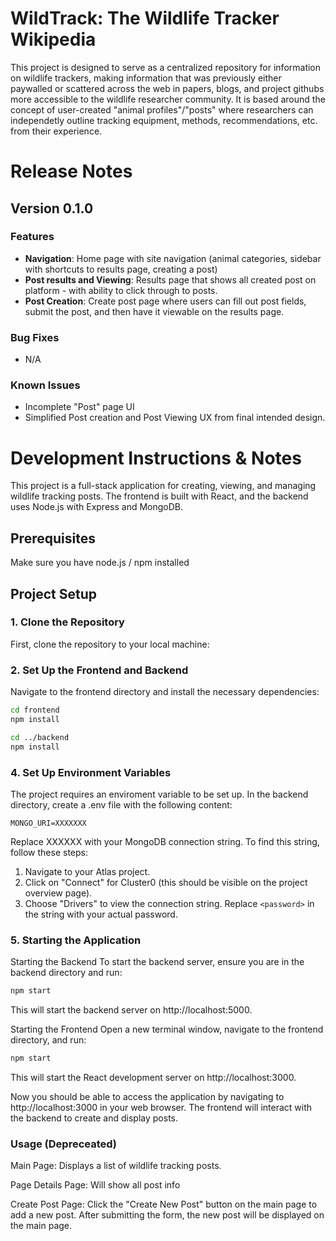 # WildTrack: The Wildlife Tracker Wikipedia
This project is designed to serve as a centralized repository for information on wildlife trackers, making information that was previously either paywalled or scattered across the web in papers, blogs, and project githubs more accessible to the wildlife researcher community. It is based around the concept of user-created "animal profiles"/"posts" where researchers can independetly outline tracking equipment, methods, recommendations, etc. from their experience.

# Release Notes

## Version 0.1.0
### Features 
- **Navigation**: Home page with site navigation (animal categories, sidebar with shortcuts to results page, creating a post)
- **Post results and Viewing**: Results page that shows all created post on platform - with ability to click through to posts.
- **Post Creation**: Create post page where users can fill out post fields, submit the post, and then have it viewable on the results page.

### Bug Fixes
- N/A

### Known Issues
- Incomplete "Post" page UI
- Simplified Post creation and Post Viewing UX from final intended design.


# Development Instructions & Notes
This project is a full-stack application for creating, viewing, and managing wildlife tracking posts. The frontend is built with React, and the backend uses Node.js with Express and MongoDB.

## Prerequisites

Make sure you have node.js / npm installed

## Project Setup

### 1. Clone the Repository

First, clone the repository to your local machine:

### 2. Set Up the Frontend and Backend

Navigate to the frontend directory and install the necessary dependencies:

```bash
cd frontend
npm install
```

```bash
cd ../backend
npm install
```

### 4. Set Up Environment Variables

The project requires an enviroment variable to be set up. In the backend directory, create a .env file with the following content:

```plaintext
MONGO_URI=XXXXXXX
```

Replace XXXXXX with your MongoDB connection string. To find this string, follow these steps:

1. Navigate to your Atlas project.
2. Click on "Connect" for Cluster0 (this should be visible on the project overview page).
3. Choose "Drivers" to view the connection string.
   Replace `<password>` in the string with your actual password.

### 5. Starting the Application

Starting the Backend
To start the backend server, ensure you are in the backend directory and run:

```bash
npm start
```

This will start the backend server on http://localhost:5000.

Starting the Frontend
Open a new terminal window, navigate to the frontend directory, and run:

```bash
npm start
```

This will start the React development server on http://localhost:3000.

Now you should be able to access the application by navigating to http://localhost:3000 in your web browser. The frontend will interact with the backend to create and display posts.

### Usage (Depreceated)

Main Page: Displays a list of wildlife tracking posts.

Page Details Page: Will show all post info

Create Post Page: Click the "Create New Post" button on the main page to add a new post. After submitting the form, the new post will be displayed on the main page.


